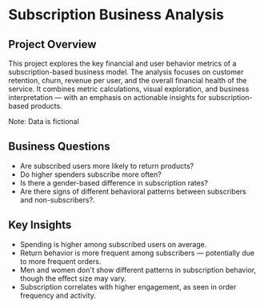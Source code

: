 # Subscription Business Analysis

## Project Overview

This project explores the key financial and user behavior metrics of a subscription-based business model. The analysis focuses on customer retention, churn, revenue per user, and the overall financial health of the service.
It combines metric calculations, visual exploration, and business interpretation — with an emphasis on actionable insights for subscription-based products.

Note: Data is fictional

## Business Questions
- Are subscribed users more likely to return products?
- Do higher spenders subscribe more often?
- Is there a gender-based difference in subscription rates?
- Are there signs of different behavioral patterns between subscribers and non-subscribers?.

## Key Insights
- Spending is higher among subscribed users on average.
- Return behavior is more frequent among subscribers — potentially due to more frequent orders.
- Men and women don't show different patterns in subscription behavior, though the effect size may vary.
- Subscription correlates with higher engagement, as seen in order frequency and activity.
